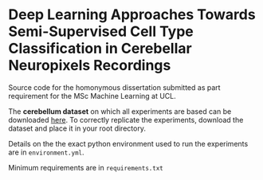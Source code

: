 # Deep Learning Approaches Towards Semi-Supervised Cell Type Classification in Cerebellar Neuropixels Recordings

Source code for the homonymous dissertation submitted as part requirement for the MSc Machine Learning at UCL.

The **cerebellum dataset** on which all experiments are based can be downloaded [here](https://files.fededagos.me/datasets/cerebellum_dataset.h5).
To correctly replicate the experiments, download the dataset and place it in your root directory.

Details on the the exact python environment used to run the experiments are in `environment.yml`.

Minimum requirements are in `requirements.txt`
